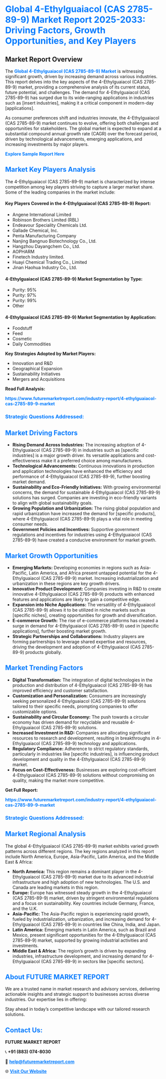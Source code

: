 <h1 style="color: #007BFF;">Global 4-Ethylguaiacol (CAS 2785-89-9) Market Report 2025-2033: Driving Factors, Growth Opportunities, and Key Players</h1>

<section id="overview">
<h2>Market Report Overview</h2>
<p>The <a href="https://www.futuremarketreport.com/industry-report/4-ethylguaiacol-cas-2785-89-9-market" style="color: #007BFF; text-decoration: none;"><strong>Global 4-Ethylguaiacol (CAS 2785-89-9) Market</strong></a> is witnessing significant growth, driven by increasing demand across various industries. This report delves into the key aspects of the 4-Ethylguaiacol (CAS 2785-89-9) market, providing a comprehensive analysis of its current status, future potential, and challenges. The demand for 4-Ethylguaiacol (CAS 2785-89-9) has surged due to its wide-ranging applications in industries such as [insert industries], making it a critical component in modern-day [applications].</p>
<p>As consumer preferences shift and industries innovate, the 4-Ethylguaiacol (CAS 2785-89-9) market continues to evolve, offering both challenges and opportunities for stakeholders. The global market is expected to expand at a substantial compound annual growth rate (CAGR) over the forecast period, driven by technological advancements, emerging applications, and increasing investments by major players.</p>
</section>

<section id="overview">
<p><a href="https://www.futuremarketreport.com/request-sample/reportId=108654" style="color: #007BFF; text-decoration: none;"><strong>Explore Sample Report Here</strong></a></p>
</section>

<section id="key-players">
<h2 style="color: #007BFF;">Market Key Players Analysis</h2>
<p>The 4-Ethylguaiacol (CAS 2785-89-9) market is characterized by intense competition among key players striving to capture a larger market share. Some of the leading companies in the market include:</p>
<h4>Key Players Covered in the 4-Ethylguaiacol (CAS 2785-89-9) Report:</h4>
<ul><li>Angene International Limited</li><li>Robinson Brothers Limited (RBL)</li><li>Endeavour Speciality Chemicals Ltd.</li><li>Gallade Chemical, Inc.</li><li>Penta Manufacturing Company</li><li>Nanjing Bangnuo Biotechnology Co., Ltd.</li><li>Hangzhou Dayangchem Co., Ltd.</li><li>AOPHARM</li><li>Finetech Industry limited.</li><li>Huayi Chemical Trading Co., Limited</li><li>Jinan Haohua Industry Co., Ltd.</li></ul>
<h4>4-Ethylguaiacol (CAS 2785-89-9) Market Segmentation by Type:</h4>
<ul><li>Purity: 95%</li><li>Purity: 97%</li><li>Purity: 99%</li><li>Other</li></ul>

<h4>4-Ethylguaiacol (CAS 2785-89-9) Market Segmentation by Application:</h4>
<ul><li>Foodstuff</li><li>Feed</li><li>Cosmetic</li><li>Daily Commodities</li></ul>
<p><strong>Key Strategies Adopted by Market Players:</strong></p>
<ul>
<li>Innovation and R&D</li>
<li>Geographical Expansion</li>
<li>Sustainability Initiatives</li>
<li>Mergers and Acquisitions</li>
</ul>
</section>

<section>
<p><strong>Read Full Analysis: </strong></p><a href="https://www.futuremarketreport.com/industry-report/4-ethylguaiacol-cas-2785-89-9-market" style="color: #007BFF; text-decoration: none;"><strong>https://www.futuremarketreport.com/industry-report/4-ethylguaiacol-cas-2785-89-9-market</strong></a>
<h3 style="color: #007BFF;">Strategic Questions Addressed:</h3>
</section>

<section id="driving-factors">
<h2 style="color: #007BFF;">Market Driving Factors</h2>
<ul>
<li><strong>Rising Demand Across Industries:</strong> The increasing adoption of 4-Ethylguaiacol (CAS 2785-89-9) in industries such as [specific industries] is a major growth driver. Its versatile applications and cost-effectiveness make it a preferred choice among manufacturers.</li>
<li><strong>Technological Advancements:</strong> Continuous innovations in production and application technologies have enhanced the efficiency and performance of 4-Ethylguaiacol (CAS 2785-89-9), further boosting market demand.</li>
<li><strong>Sustainability and Eco-Friendly Initiatives:</strong> With growing environmental concerns, the demand for sustainable 4-Ethylguaiacol (CAS 2785-89-9) solutions has surged. Companies are investing in eco-friendly variants to align with global sustainability goals.</li>
<li><strong>Growing Population and Urbanization:</strong> The rising global population and rapid urbanization have increased the demand for [specific products], where 4-Ethylguaiacol (CAS 2785-89-9) plays a vital role in meeting consumer needs.</li>
<li><strong>Government Policies and Incentives:</strong> Supportive government regulations and incentives for industries using 4-Ethylguaiacol (CAS 2785-89-9) have created a conducive environment for market growth.</li>
</ul>
</section>

<section id="growth-opportunities">
<h2 style="color: #007BFF;">Market Growth Opportunities</h2>
<ul>
<li><strong>Emerging Markets:</strong> Developing economies in regions such as Asia-Pacific, Latin America, and Africa present untapped potential for the 4-Ethylguaiacol (CAS 2785-89-9) market. Increasing industrialization and urbanization in these regions are key growth drivers.</li>
<li><strong>Innovative Product Development:</strong> Companies investing in R&D to create innovative 4-Ethylguaiacol (CAS 2785-89-9) products with enhanced features and applications are likely to gain a competitive edge.</li>
<li><strong>Expansion into Niche Applications:</strong> The versatility of 4-Ethylguaiacol (CAS 2785-89-9) allows it to be utilized in niche markets such as [specific niches], creating opportunities for growth and diversification.</li>
<li><strong>E-commerce Growth:</strong> The rise of e-commerce platforms has created a surge in demand for 4-Ethylguaiacol (CAS 2785-89-9) used in [specific applications], further boosting market growth.</li>
<li><strong>Strategic Partnerships and Collaborations:</strong> Industry players are forming partnerships to leverage shared expertise and resources, driving the development and adoption of 4-Ethylguaiacol (CAS 2785-89-9) products globally.</li>
</ul>
</section>

<section id="trending-factors">
<h2 style="color: #007BFF;">Market Trending Factors</h2>
<ul>
<li><strong>Digital Transformation:</strong> The integration of digital technologies in the production and distribution of 4-Ethylguaiacol (CAS 2785-89-9) has improved efficiency and customer satisfaction.</li>
<li><strong>Customization and Personalization:</strong> Consumers are increasingly seeking personalized 4-Ethylguaiacol (CAS 2785-89-9) solutions tailored to their specific needs, prompting companies to offer customizable options.</li>
<li><strong>Sustainability and Circular Economy:</strong> The push towards a circular economy has driven demand for recyclable and reusable 4-Ethylguaiacol (CAS 2785-89-9) solutions.</li>
<li><strong>Increased Investment in R&D:</strong> Companies are allocating significant resources to research and development, resulting in breakthroughs in 4-Ethylguaiacol (CAS 2785-89-9) technology and applications.</li>
<li><strong>Regulatory Compliance:</strong> Adherence to strict regulatory standards, particularly in industries like [specific industries], is influencing product development and quality in the 4-Ethylguaiacol (CAS 2785-89-9) market.</li>
<li><strong>Focus on Cost-Effectiveness:</strong> Businesses are exploring cost-efficient 4-Ethylguaiacol (CAS 2785-89-9) solutions without compromising on quality, making the market more competitive.</li>
</ul>
</section>

<section>
<p><strong>Get Full Report: </strong></p><a href="https://www.futuremarketreport.com/industry-report/4-ethylguaiacol-cas-2785-89-9-market" style="color: #007BFF; text-decoration: none;"><strong>https://www.futuremarketreport.com/industry-report/4-ethylguaiacol-cas-2785-89-9-market</strong></a>
<h3 style="color: #007BFF;">Strategic Questions Addressed:</h3>
</section>


<section id="regional-analysis">
<h2 style="color: #007BFF;">Market Regional Analysis</h2>
<p>The global 4-Ethylguaiacol (CAS 2785-89-9) market exhibits varied growth patterns across different regions. The key regions analyzed in this report include North America, Europe, Asia-Pacific, Latin America, and the Middle East & Africa:</p>
<ul>
<li><strong>North America:</strong> This region remains a dominant player in the 4-Ethylguaiacol (CAS 2785-89-9) market due to its advanced industrial infrastructure and high adoption of new technologies. The U.S. and Canada are leading markets in this region.</li>
<li><strong>Europe:</strong> Europe has witnessed steady growth in the 4-Ethylguaiacol (CAS 2785-89-9) market, driven by stringent environmental regulations and a focus on sustainability. Key countries include Germany, France, and the U.K.</li>
<li><strong>Asia-Pacific:</strong> The Asia-Pacific region is experiencing rapid growth, fueled by industrialization, urbanization, and increasing demand for 4-Ethylguaiacol (CAS 2785-89-9) in countries like China, India, and Japan.</li>
<li><strong>Latin America:</strong> Emerging markets in Latin America, such as Brazil and Mexico, present significant opportunities for the 4-Ethylguaiacol (CAS 2785-89-9) market, supported by growing industrial activities and investments.</li>
<li><strong>Middle East & Africa:</strong> The region’s growth is driven by expanding industries, infrastructure development, and increasing demand for 4-Ethylguaiacol (CAS 2785-89-9) in sectors like [specific sectors].</li>
</ul>
</section>

<footer>
<h2 style="color: #007BFF;">About FUTURE MARKET REPORT</h2>
<p>We are a trusted name in market research and advisory services, delivering actionable insights and strategic support to businesses across diverse industries. Our expertise lies in offering:</p>

<p>Stay ahead in today’s competitive landscape with our tailored research solutions.</p>

<h2 style="color: #007BFF;">Contact Us:</h2>
<p><strong>FUTURE MARKET REPORT</strong></p>
<p>📞 <strong>+91 (883) 074-8030</strong></p>
<p>📧 <strong><a href="mailto:help@futuremarketreport.com" style="color: #007BFF;">help@futuremarketreport.com</a></strong></p>
<p>🌐 <strong><a href="https://www.futuremarketreport.com/" style="color: #007BFF;">Visit Our Website</a></strong></p>
</footer>